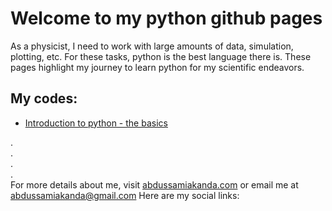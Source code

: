 # Welcome to my python github pages

As a physicist, I need to work with large amounts of data, simulation, plotting, etc. For these tasks, python is the best language there is. These pages highlight my journey to learn python for my scientific endeavors.

## My codes:

- [Introduction to python - the basics](/python/introduction)



.\
.\
.\
.\
For more details about me, visit [abdussamiakanda.com](https://abdussamiakanda.com) or email me at [abdussamiakanda@gmail.com](mailto:abdussamiakanda@gmail.com)
Here are my social links:
 
